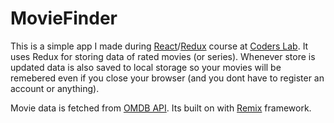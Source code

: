 # MovieFinder
This is a simple app I made during [React](https://react.dev/)/[Redux](https://redux.js.org/) course at [Coders Lab](https://coderslab.pl/pl). It uses Redux for storing data of rated movies (or series). Whenever store is updated data is also saved to local storage so your movies will be remebered even if you close your browser (and you dont have to register an account or anything). 

Movie data is fetched from [OMDB API](www.omdbapi.com).
Its built on with [Remix](https://remix.run) framework.
